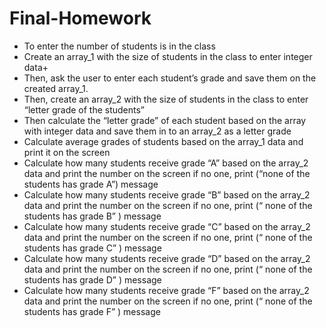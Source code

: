# Final-Homework


- To enter the number of students is in the class
- Create an array_1 with the size of students in the class to enter integer data+
- Then, ask the user to enter each student’s grade and save them on the created array_1.
- Then, create an array_2 with the size of students in the class to enter “letter grade of the students”
- Then calculate the “letter grade” of each student based on the array with integer data and save them in to an array_2 as a letter grade		
- Calculate average grades of students based on the array_1 data and print it on the screen
- Calculate how many students receive grade “A” based on the array_2 data and print the number on the screen if no one, print (“none of the students has grade A”) message
- Calculate how many students receive grade “B” based on the array_2 data and print the number on the screen if no one, print (“ none of the students has grade B” ) message
- Calculate how many students receive grade “C” based on the array_2 data and print the number on the screen if no one, print (“ none of the students has grade C” ) message
- Calculate how many students receive grade “D” based on the array_2 data and print the number on the screen if no one, print (“ none of the students has grade D” ) message
- Calculate how many students receive grade “F” based on the array_2 data and print the number on the screen if no one, print (“ none of the students has grade F” ) message



